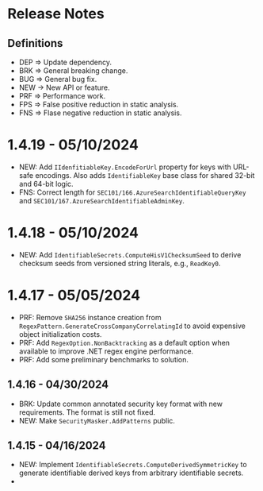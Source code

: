# Release Notes

## Definitions

- DEP => Update dependency.
- BRK => General breaking change.
- BUG => General bug fix.
- NEW -> New API or feature.
- PRF => Performance work.
- FPS => False positive reduction in static analysis.
- FNS => Flase negative reduction in static analysis.

# 1.4.19 - 05/10/2024
- NEW: Add `IIdenfitiableKey.EncodeForUrl` property for keys with URL-safe encodings. Also adds `IdentifiableKey` base class for shared 32-bit and 64-bit logic.
- FNS: Correct length for `SEC101/166.AzureSearchIdentifiableQueryKey` and `SEC101/167.AzureSearchIdentifiableAdminKey`.

# 1.4.18 - 05/10/2024
- NEW: Add `IdentifiableSecrets.ComputeHisV1ChecksumSeed` to derive checksum seeds from versioned string literals, e.g., `ReadKey0`.

# 1.4.17 - 05/05/2024
- PRF: Remove `SHA256` instance creation from `RegexPattern.GenerateCrossCompanyCorrelatingId` to avoid expensive object initialization costs.
- PRF: Add `RegexOption.NonBacktracking` as a default option when available to improve .NET regex engine performance.
- PRF: Add some preliminary benchmarks to solution.

## 1.4.16 - 04/30/2024
- BRK: Update common annotated security key format with new requirements. The format is still not fixed.
- NEW: Make `SecurityMasker.AddPatterns` public.

## 1.4.15 - 04/16/2024
- NEW: Implement `IdentifiableSecrets.ComputeDerivedSymmetricKey` to generate identifiable derived keys from arbitrary identifiable secrets.
- 